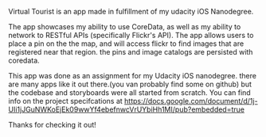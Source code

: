 Virtual Tourist is an app made in fulfillment of my udacity iOS Nanodegree.

The app showcases my ability to use CoreData, as well as my ability to network to RESTful APIs (specifically
Flickr's API). The app allows users to place a pin on the the map, and will access flickr to find images
that are registered near that region. the pins and image catalogs are persisted with coredata.

This app was done as an assignment for my Udacity iOS nanodegree. there are many
apps like it out there.(you van probably find some on github) but the codebase and
storyboards were all started from scratch. You can find info on the project
specifcations at https://docs.google.com/document/d/1j-UIi1jJGuNWKoEjEk09wwYf4ebefnwcVrUYbiHh1MI/pub?embedded=true

Thanks for checking it out!


